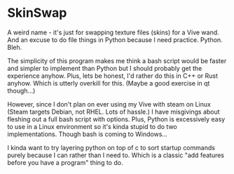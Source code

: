 # SkinSwap
A weird name - it's just for swapping texture files (skins) for a Vive wand. And an excuse to do file things in Python because I need practice. Python. Bleh.

The simplicity of this program makes me think a bash script would be faster and simpler to implement than Python but I should probably get the experience anyhow. Plus, lets be honest, I'd rather do this in C++ or Rust anyhow. Which is utterly overkill for this. (Maybe a good exercise in qt though...)

However, since I don't plan on ever using my Vive with steam on Linux (Steam targets Debian, not RHEL. Lots of hassle.) I have misgivings about fleshing out a full bash script with options. Plus, Python is excessively easy to use in a Linux environment so it's kinda stupid to do two implementations. Though bash is coming to Windows...

I kinda want to try layering python on top of c to sort startup commands purely because I can rather than I need to. Which is a classic "add features before you have a program" thing to do.
